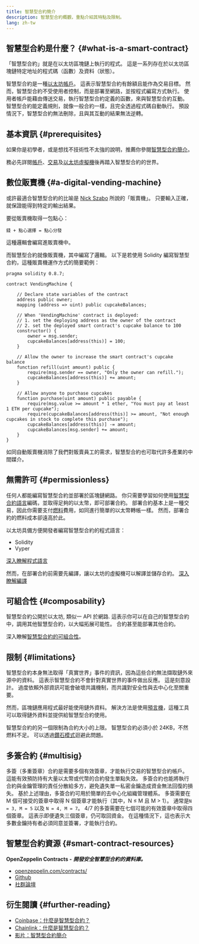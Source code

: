 ```yaml
---
title: 智慧型合約簡介
description: 智慧型合約概觀，重點介紹其特點及限制。
lang: zh-tw
---
```


## 智慧型合約是什麼？ {#what-is-a-smart-contract}

「智慧型合約」就是在以太坊區塊鏈上執行的程式。 這是一系列存在於以太坊區塊鏈特定地址的程式碼（函數）及資料（狀態）。

智慧型合約是一種[以太坊帳戶](/developers/docs/accounts/)。 這表示智慧型合約有餘額且能作為交易目標。 然而，智慧型合約不受使用者控制，而是部署至網路，並按程式編寫方式執行。 使用者帳戶能藉由傳送交易，執行智慧型合約定義的函數，來與智慧型合約互動。 智慧型合約能定義規則，就像一般合約一樣，且完全透過程式碼自動執行。 預設情況下，智慧型合約無法刪除，且與其互動的結果無法逆轉。

## 基本資訊 {#prerequisites}

如果你是初學者，或是想找不技術性不太強的說明，推薦你參閱[智慧型合約簡介](/smart-contracts/)。

務必先詳閱[帳戶](/developers/docs/accounts/)、[交易](/developers/docs/transactions/)及[以太坊虛擬機](/developers/docs/evm/)後再踏入智慧型合約的世界。

## 數位販賣機 {#a-digital-vending-machine}

或許最適合智慧型合約的比喻是 [Nick Szabo](https://unenumerated.blogspot.com/) 所說的「販賣機」。 只要輸入正確，就保證能得到特定的輸出結果。

要從販賣機取得一包點心：

```
錢 + 點心選擇 = 點心分發
```

這種邏輯會編寫進販賣機中。

而智慧型合約就像販賣機，其中編寫了邏輯。 以下是若使用 Solidity 編寫智慧型合約，這種販賣機運作方式的簡要範例：

```solidity
pragma solidity 0.8.7;

contract VendingMachine {

    // Declare state variables of the contract
    address public owner;
    mapping (address => uint) public cupcakeBalances;

    // When 'VendingMachine' contract is deployed:
    // 1. set the deploying address as the owner of the contract
    // 2. set the deployed smart contract's cupcake balance to 100
    constructor() {
        owner = msg.sender;
        cupcakeBalances[address(this)] = 100;
    }

    // Allow the owner to increase the smart contract's cupcake balance
    function refill(uint amount) public {
        require(msg.sender == owner, "Only the owner can refill.");
        cupcakeBalances[address(this)] += amount;
    }

    // Allow anyone to purchase cupcakes
    function purchase(uint amount) public payable {
        require(msg.value >= amount * 1 ether, "You must pay at least 1 ETH per cupcake");
        require(cupcakeBalances[address(this)] >= amount, "Not enough cupcakes in stock to complete this purchase");
        cupcakeBalances[address(this)] -= amount;
        cupcakeBalances[msg.sender] += amount;
    }
}
```

如同自動販賣機消除了我們對販賣員工的需求，智慧型合約也可取代許多產業的中間媒介。

## 無需許可 {#permissionless}

任何人都能編寫智慧型合約並部署於區塊鏈網路。 你只需要學習如何使用[智慧型合約語言](/developers/docs/smart-contracts/languages/)編碼，並取得足夠的以太幣，即可部署合約。 部署合約基本上是一種交易，因此你需要支付[燃料](/developers/docs/gas/)費用，如同進行簡單的以太幣轉帳一樣。 然而，部署合約的燃料成本卻遠高於此。

以太坊具備方便開發者編寫智慧型合約的程式語言：

- Solidity
- Vyper

[深入瞭解程式語言](/developers/docs/smart-contracts/languages/)

然而，在部署合約前需要先編譯，讓以太坊的虛擬機可以解譯並儲存合約。 [深入瞭解編譯](/developers/docs/smart-contracts/compiling/)

## 可組合性 {#composability}

智慧型合約公開於以太坊, 類似一 API 於網路. 這表示你可以在自己的智慧型合約中，調用其他智慧型合約，以大幅拓展可能性。 合約甚至能部署其他合約。

深入瞭解[智慧型合約的可組合性](/developers/docs/smart-contracts/composability/)。

## 限制 {#limitations}

智慧型合約本身無法取得「真實世界」事件的資訊，因為這些合約無法擷取鏈外來源中的資料。 這表示智慧型合約不會針對真實世界的事件做出反應。 這是刻意設計。 過度依賴外部資訊可能會破壞共識機制，而共識對安全性與去中心化至關重要。

然而，區塊鏈應用程式最好能使用鏈外資料。 解決方法是使用[預言機](/developers/docs/oracles/)，這種工具可以取得鏈外資料並提供給智慧型合約使用。

智慧型合約的另一個限制為合約大小的上限。 智慧型合約必須小於 24KB，不然燃料不足。 可以透過[鑽石模式](https://eips.ethereum.org/EIPS/eip-2535)迴避此問題。

## 多簽合約 {#multisig}

多簽（多重簽章）合約是需要多個有效簽章，才能執行交易的智慧型合約帳戶。 這能有效預防持有大量以太幣或代幣的合約發生單點失效。 多簽合約也能將執行合約與金鑰管理的責任分散給多方，避免遺失單一私密金鑰造成資金無法回復的損失。 基於上述理由，多簽合約可用於簡單的去中心化組織管理體系。 多簽需要在 M 個可接受的簽章中取得 N 個簽章才能執行（其中，N ≤ M 且 M > 1）。 通常是`N = 3, M = 5` 以及 `N = 4, M = 7`。 4/7 的多簽需要在七個可能的有效簽章中取得四個簽章。 這表示即便遺失三個簽章，仍可取回資金。 在這種情況下，這也表示大多數金鑰持有者必須同意並簽署，才能執行合約。

## 智慧型合約資源 {#smart-contract-resources}

**OpenZeppelin Contracts -** **_開發安全智慧型合約的資料庫。_**

- [openzeppelin.com/contracts/](https://openzeppelin.com/contracts/)
- [Github](https://github.com/OpenZeppelin/openzeppelin-contracts)
- [社群論壇](https://forum.openzeppelin.com/c/general/16)

## 衍生閱讀 {#further-reading}

- [Coinbase：什麼是智慧型合約？](https://www.coinbase.com/learn/crypto-basics/what-is-a-smart-contract)
- [Chainlink：什麼是智慧型合約？](https://chain.link/education/smart-contracts)
- [影片：智慧型合約簡介](https://youtu.be/ZE2HxTmxfrI)
